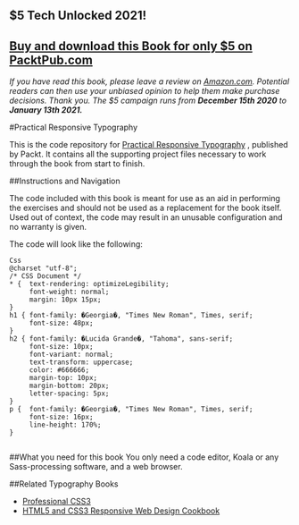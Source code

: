## $5 Tech Unlocked 2021!
[Buy and download this Book for only $5 on PacktPub.com](https://www.packtpub.com/product/practical-responsive-typography/9781785884634)
-----
*If you have read this book, please leave a review on [Amazon.com](https://www.amazon.com/gp/product/1785884638).     Potential readers can then use your unbiased opinion to help them make purchase decisions. Thank you. The $5 campaign         runs from __December 15th 2020__ to __January 13th 2021.__*

#Practical Responsive Typography

This is the code repository for [Practical Responsive Typography](https://www.packtpub.com/web-development/practical-responsive-typography?utm_source=github&utm_medium=repository&utm_campaign=9781785884634) , published by Packt. It contains all the supporting project files necessary to work through the book from start to finish.

##Instructions and Navigation

The code included with this book is meant for use as an aid in performing the exercises and should not be used as a replacement for the book itself.
Used out of context, the code may result in an unusable configuration and no warranty is given.

The code will look like the following:
```
Css
@charset "utf-8";
/* CSS Document */
* {  text-rendering: optimizeLegibility;
     font-weight: normal;
     margin: 10px 15px;
}
h1 { font-family: �Georgia�, "Times New Roman", Times, serif;
     font-size: 48px;
}
h2 { font-family: �Lucida Grande�, "Tahoma", sans-serif;
     font-size: 10px;
     font-variant: normal;
     text-transform: uppercase;
     color: #666666;
     margin-top: 10px;
     margin-bottom: 20px;
     letter-spacing: 5px;
}
p {  font-family: �Georgia�, "Times New Roman", Times, serif;
     font-size: 16px;
     line-height: 170%;
}


```
##What you need for this book
You only need a code editor, Koala or any Sass-processing software, and a web browser.

##Related Typography Books

* [Professional CSS3](https://www.packtpub.com/web-development/professional-css3?utm_source=github&utm_medium=repository&utm_campaign=9781785880940)
* [HTML5 and CSS3 Responsive Web Design Cookbook](https://www.packtpub.com/web-development/html5-and-css3-responsive-web-design-cookbook?utm_source=github&utm_medium=repository&utm_campaign=9781849695442)

